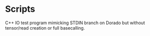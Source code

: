 # Scripts

C++ IO test program mimicking STDIN branch on Dorado but without tensor/read creation or full basecalling.